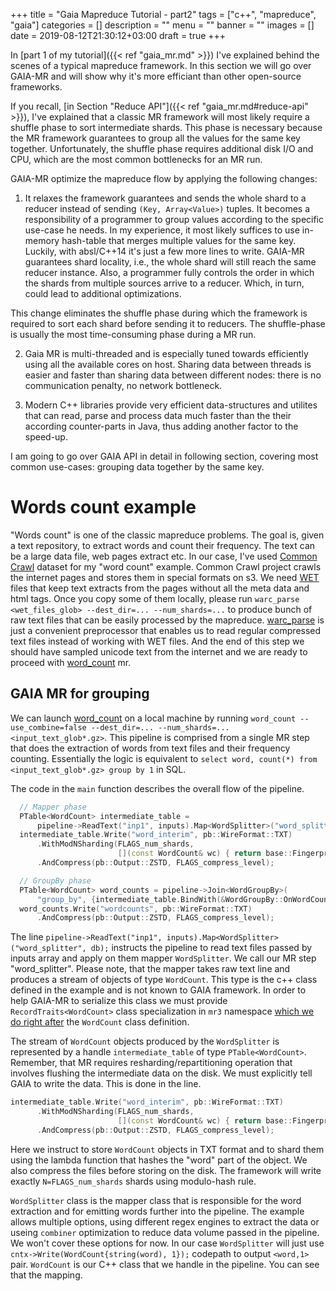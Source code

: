 +++
title = "Gaia Mapreduce Tutorial - part2"
tags = ["c++", "mapreduce", "gaia"]
categories = []
description = ""
menu = ""
banner = ""
images = []
date = 2019-08-12T21:30:12+03:00
draft = true
+++

In [part 1 of my tutorial]({{< ref "gaia_mr.md" >}}) I've explained behind the scenes of a typical mapreduce
framework. In this section we will go over GAIA-MR and will show why it's more efficiant than other open-source frameworks.

<!--more-->

If you recall, [in Section "Reduce API"]({{< ref "gaia_mr.md#reduce-api" >}}), I've explained that a classic MR framework will most likely require a shuffle phase to sort intermediate shards. This phase is necessary because the MR framework guarantees to group all the values for the same key together. Unfortunately, the shuffle phase requires additional disk I/O and CPU, which are the most common bottlenecks for an MR run.

GAIA-MR optimize the mapreduce flow by applying the following changes:

1. It relaxes the framework guarantees and sends the whole shard to a reducer instead of sending `(Key, Array<Value>)` tuples. It becomes a responsibility of a programmer to group values according to the specific use-case he needs. In my experience, it most likely suffices to use in-memory hash-table that merges multiple values for the same key. Luckily, with absl/C++14 it's just a few more lines to write. GAIA-MR guarantees shard locality, i.e., the whole shard will still reach the same reducer instance. Also, a programmer fully controls the order in which the shards from multiple sources arrive to a reducer. Which, in turn, could lead to additional optimizations.

This change eliminates the shuffle phase during which the framework is required to sort each shard before sending it to reducers. The shuffle-phase is usually the most time-consuming phase during a MR run.

2. Gaia MR is multi-threaded and is especially tuned towards efficiently using all the available cores on host. Sharing data between threads is easier and faster than sharing data between different nodes: there is no communication penalty, no network bottleneck.

3. Modern C++ libraries provide very efficient data-structures and utilites that can read, parse and process data much faster than the their according counter-parts in Java, thus adding another factor to the speed-up.

I am going to go over GAIA API in detail in following section, covering most common use-cases: grouping data together by the same key.

# Words count example
"Words count" is one of the classic mapreduce problems. The goal is, given a text repository, to extract words and count their frequency. The text can be a large data file, web pages extract etc.
In our case, I've used [Common Crawl](https://commoncrawl.org/the-data/get-started/) dataset for my "word count" example. Common Crawl project crawls the internet pages and stores them in special formats on s3. We need [WET](https://commoncrawl.org/the-data/get-started/#WET-Format) files that keep text extracts from the pages without all the meta data and html tags. Once you copy some of them locally, please run `warc_parse <wet_files_glob> --dest_dir=... --num_shards=...` to produce bunch of raw text files that can be easily processed by the mapreduce. [warc_parse](https://github.com/romange/gaia/blob/master/examples/wordcount/warc_parse.cc) is just a convenient preprocessor that enables us to read regular compressed text
files instead of working with WET files. And the end of this step we should have sampled unicode text from the internet and we are ready to proceed with [word_count](https://github.com/romange/gaia/blob/master/examples/wordcount/word_count.cc) mr.

## GAIA MR for grouping
We can launch [word_count](https://github.com/romange/gaia/blob/master/examples/wordcount/word_count.cc) on a local machine by running `word_count --use_combine=false --dest_dir=... --num_shards=... <input_text_glob*.gz>`. This pipeline is comprised from a single MR step that does the extraction of words from text files and their frequency counting. Essentially the logic is equivalent to `select word, count(*) from <input_text_glob*.gz> group by 1` in SQL.

The code in the `main` function describes the overall flow of the pipeline.

```cpp
  // Mapper phase
  PTable<WordCount> intermediate_table =
      pipeline->ReadText("inp1", inputs).Map<WordSplitter>("word_splitter", db);
  intermediate_table.Write("word_interim", pb::WireFormat::TXT)
      .WithModNSharding(FLAGS_num_shards,
                        [](const WordCount& wc) { return base::Fingerprint(wc.word); })
      .AndCompress(pb::Output::ZSTD, FLAGS_compress_level);

  // GroupBy phase
  PTable<WordCount> word_counts = pipeline->Join<WordGroupBy>(
      "group_by", {intermediate_table.BindWith(&WordGroupBy::OnWordCount)});
  word_counts.Write("wordcounts", pb::WireFormat::TXT)
      .AndCompress(pb::Output::ZSTD, FLAGS_compress_level);
```

The line `pipeline->ReadText("inp1", inputs).Map<WordSplitter>("word_splitter", db);` instructs the pipeline to read text files passed by inputs array and apply on them mapper `WordSplitter`. We call our MR step "word_splitter". Please note, that the mapper takes raw text line and produces a stream of objects of type `WordCount`. This type is the c++ class defined in the example and is not known
to GAIA framework. In order to help GAIA-MR to serialize this class we must provide `RecordTraits<WordCount>` class specialization in `mr3` namespace [which we do right after](https://github.com/romange/gaia/blob/master/examples/wordcount/word_count.cc#L46) the `WordCount` class definition.

The stream of `WordCount` objects produced by the `WordSplitter` is represented by a handle `intermediate_table` of type `PTable<WordCount>`. Remember, that MR requires resharding/repartitioning operation that involves flushing the intermediate data on the disk. We must explicitly tell GAIA to write the data. This is done in the line.

```cpp
intermediate_table.Write("word_interim", pb::WireFormat::TXT)
      .WithModNSharding(FLAGS_num_shards,
                        [](const WordCount& wc) { return base::Fingerprint(wc.word); })
      .AndCompress(pb::Output::ZSTD, FLAGS_compress_level);
```

Here we instruct to store `WordCount` objects in TXT format and to shard them using the lambda function that hashes the "word" part of the object. We also compress the files before storing on the disk. The framework will write exactly `N=FLAGS_num_shards` shards using modulo-hash rule.

`WordSplitter` class is the mapper class that is responsible for the word extraction and for emitting words further into the pipeline. The example allows multiple options, using different regex engines to extract the data or useing `combiner` optimization to reduce data volume passed in the pipeline. We won't cover these options for now. In our case `WordSplitter` will just use `cntx->Write(WordCount{string(word), 1});` codepath to output `<word,1>` pair.
`WordCount` is our C++ class that we handle in the pipeline. You can see that the mapping.
